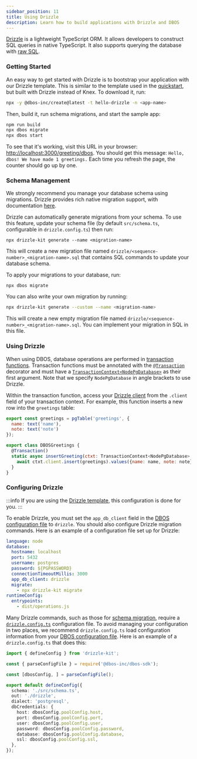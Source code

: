 ```yaml
---
sidebar_position: 11
title: Using Drizzle
description: Learn how to build applications with Drizzle and DBOS
---
```


[Drizzle](https://orm.drizzle.team/) is a lightweight TypeScript ORM.
It allows developers to construct SQL queries in native TypeScript.
It also supports querying the database with [raw SQL](https://orm.drizzle.team/docs/sql).

### Getting Started

An easy way to get started with Drizzle is to bootstrap your application with our Drizzle template.
This is similar to the template used in the [quickstart](../../../../quickstart.md), but built with Drizzle instead of Knex.
To download it, run:

```bash
npx -y @dbos-inc/create@latest -t hello-drizzle -n <app-name>
```

Then, build it, run schema migrations, and start the sample app:

```bash
npm run build
npx dbos migrate
npx dbos start
```

To see that it's working, visit this URL in your browser: [http://localhost:3000/greeting/dbos](http://localhost:3000/greeting/dbos).  You should get this message: `Hello, dbos! We have made 1 greetings.` Each time you refresh the page, the counter should go up by one.

### Schema Management

We strongly recommend you manage your database schema using migrations.
Drizzle provides rich native migration support, with documentation [here](https://orm.drizzle.team/docs/migrations).

Drizzle can automatically generate migrations from your schema.
To use this feature, update your schema file (by default `src/schema.ts`, configurable in `drizzle.config.ts`) then run:

```
npx drizzle-kit generate --name <migration-name>
```

This will create a new migration file named `drizzle/<sequence-number>_<migration-name>.sql` that contains SQL commands to update your database schema.

To apply your migrations to your database, run:

```
npx dbos migrate
```

You can also write your own migration by running:

```bash
npx drizzle-kit generate --custom --name <migration-name>
```

This will create a new empty migration file named `drizzle/<sequence-number>_<migration-name>.sql`.
You can implement your migration in SQL in this file.


### Using Drizzle

When using DBOS, database operations are performed in [transaction functions](../transaction-tutorial). Transaction functions must be annotated with the [`@Transaction`](../../../reference/transactapi/oldapi/decorators#transaction) decorator and must have a [`TransactionContext<NodePgDatabase>`](../../../reference/transactapi/oldapi/contexts#transactioncontextt) as their first argument.
Note that we specify `NodePgDatabase` in angle brackets to use Drizzle.

Within the transaction function, access your [Drizzle client](https://orm.drizzle.team/docs/overview) from the `.client` field of your transaction context.
For example, this function inserts a new row into the `greetings` table:

```javascript
export const greetings = pgTable('greetings', {
  name: text('name'),
  note: text('note')
});

export class DBOSGreetings {
  @Transaction()
  static async insertGreeting(ctxt: TransactionContext<NodePgDatabase>, name: string, note: string) {
    await ctxt.client.insert(greetings).values({name: name, note: note});
  }
}
```

### Configuring Drizzle

:::info
If you are using the [Drizzle template](#getting-started), this configuration is done for you.
:::

To enable Drizzle, you must set the `app_db_client` field in the [DBOS configuration file](../../../reference/configuration.md) to `drizzle`.
You should also configure Drizzle migration commands.
Here is an example of a configuration file set up for Drizzle:

```yaml
language: node
database:
  hostname: localhost
  port: 5432
  username: postgres
  password: ${PGPASSWORD}
  connectionTimeoutMillis: 3000
  app_db_client: drizzle
  migrate:
    - npx drizzle-kit migrate
runtimeConfig:
  entrypoints:
    - dist/operations.js
```

Many Drizzle commands, such as those for [schema migration](#schema-management), require a [`drizzle.config.ts`](https://orm.drizzle.team/kit-docs/conf) configuration file.
To avoid managing your configuration in two places, we recommend `drizzle.config.ts` load configuration information from your [DBOS configuration file](../../../reference/configuration.md).
Here is an example of a `drizzle.config.ts` that does this:

```typescript
import { defineConfig } from 'drizzle-kit';

const { parseConfigFile } = require('@dbos-inc/dbos-sdk');

const [dbosConfig, ] = parseConfigFile();

export default defineConfig({
  schema: './src/schema.ts',
  out: './drizzle',
  dialect: 'postgresql',
  dbCredentials: {
    host: dbosConfig.poolConfig.host,
    port: dbosConfig.poolConfig.port,
    user: dbosConfig.poolConfig.user,
    password: dbosConfig.poolConfig.password,
    database: dbosConfig.poolConfig.database,
    ssl: dbosConfig.poolConfig.ssl,
  },
});
```
